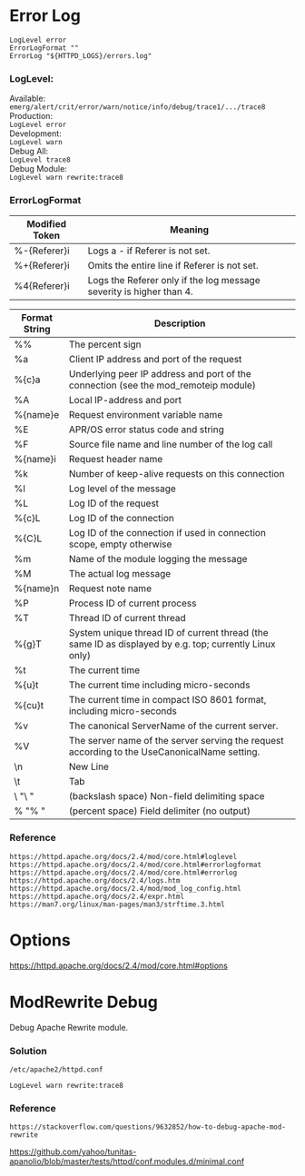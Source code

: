 # Error Log
```
LogLevel error
ErrorLogFormat ""
ErrorLog "${HTTPD_LOGS}/errors.log"
```

### LogLevel:  
Available:  
``` emerg/alert/crit/error/warn/notice/info/debug/trace1/.../trace8 ```  
Production:  
``` LogLevel error ```  
Development:  
``` LogLevel warn ```  
Debug All:  
``` LogLevel trace8 ```  
Debug Module:  
``` LogLevel warn rewrite:trace8 ```  

### ErrorLogFormat
| Modified Token	| Meaning
|-|-
| %-{Referer}i	| Logs a - if Referer is not set.
| %+{Referer}i	| Omits the entire line if Referer is not set.
| %4{Referer}i	| Logs the Referer only if the log message severity is higher than 4.

| Format String	| Description
|-|-
| %%	   | The percent sign
| %a	   | Client IP address and port of the request
| %{c}a	   | Underlying peer IP address and port of the connection (see the mod_remoteip module)
| %A	   | Local IP-address and port
| %{name}e | Request environment variable name
| %E	   | APR/OS error status code and string
| %F	   | Source file name and line number of the log call
| %{name}i | Request header name
| %k	   | Number of keep-alive requests on this connection
| %l	   | Log level of the message
| %L	   | Log ID of the request
| %{c}L	   | Log ID of the connection
| %{C}L	   | Log ID of the connection if used in connection scope, empty otherwise
| %m	   | Name of the module logging the message
| %M	   | The actual log message
| %{name}n | Request note name
| %P	   | Process ID of current process
| %T	   | Thread ID of current thread
| %{g}T	   | System unique thread ID of current thread (the same ID as displayed by e.g. top; currently Linux only)
| %t	   | The current time
| %{u}t	   | The current time including micro-seconds
| %{cu}t   | The current time in compact ISO 8601 format, including micro-seconds
| %v	   | The canonical ServerName of the current server.
| %V	   | The server name of the server serving the request according to the UseCanonicalName setting.
| \n       | New Line
| \t       | Tab
| \ "\ "   | (backslash space) Non-field delimiting space
| % "% "   | (percent space) Field delimiter (no output)

### Reference
``` https://httpd.apache.org/docs/2.4/mod/core.html#loglevel ```  
``` https://httpd.apache.org/docs/2.4/mod/core.html#errorlogformat ```  
``` https://httpd.apache.org/docs/2.4/mod/core.html#errorlog ```  
``` https://httpd.apache.org/docs/2.4/logs.htm ```  
``` https://httpd.apache.org/docs/2.4/mod/mod_log_config.html ```  
``` https://httpd.apache.org/docs/2.4/expr.html ```  
``` https://man7.org/linux/man-pages/man3/strftime.3.html ```  


# Options
https://httpd.apache.org/docs/2.4/mod/core.html#options




# ModRewrite Debug
Debug Apache Rewrite module.  

### Solution
``` /etc/apache2/httpd.conf ```  
```
LogLevel warn rewrite:trace8
```

### Reference
``` https://stackoverflow.com/questions/9632852/how-to-debug-apache-mod-rewrite ```  





https://github.com/yahoo/tunitas-apanolio/blob/master/tests/httpd/conf.modules.d/minimal.conf
